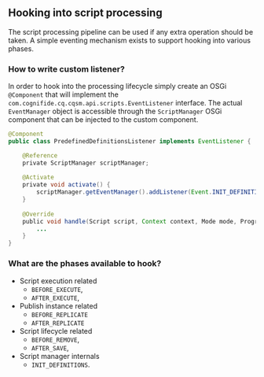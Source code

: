 ## Hooking into script processing
The script processing pipeline can be used if any extra operation should be taken. A simple eventing mechanism exists to support hooking into various phases.

### How to write custom listener?
In order to hook into the processing lifecycle simply create an OSGi `@Component` that will implement the `com.cognifide.cq.cqsm.api.scripts.EventListener` interface. The actual `EventManager` object is accessible through the `ScriptManager` OSGi component that can be injected to the custom component.

```java
@Component
public class PredefinedDefinitionsListener implements EventListener {

    @Reference
    private ScriptManager scriptManager;
 
    @Activate
    private void activate() {
        scriptManager.getEventManager().addListener(Event.INIT_DEFINITIONS, this);
    }
 
    @Override
    public void handle(Script script, Context context, Mode mode, Progress progress) {
        ...
    }
}
```

### What are the phases available to hook?

* Script execution related
  * `BEFORE_EXECUTE`,
  * `AFTER_EXECUTE`,
* Publish instance related
  * `BEFORE_REPLICATE`
  * `AFTER_REPLICATE`
* Script lifecycle related
  * `BEFORE_REMOVE`,
  * `AFTER_SAVE`,
* Script manager internals
  * `INIT_DEFINITIONS`.
